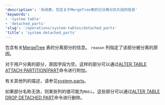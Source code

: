 ```yaml
---
'description': '系统表，包含关于MergeTree表的已分离分区片段的信息'
'keywords':
- 'system table'
- 'detached_parts'
'slug': '/operations/system-tables/detached_parts'
'title': 'system.detached_parts'
---
```


包含有关[MergeTree](../../engines/table-engines/mergetree-family/mergetree.md) 表的分离部分的信息。 `reason` 列指定了该部分被分离的原因。

对于用户分离的部分，原因字段为空。这样的部分可以通过[ALTER TABLE ATTACH PARTITION\|PART](/sql-reference/statements/alter/partition#attach-partitionpart)命令进行附加。

有关其他列的描述，请参见[system.parts](../../operations/system-tables/parts.md)。

如果部分名称无效，则某些列的值可能为`NULL`。这些部分可以通过[ALTER TABLE DROP DETACHED PART](/sql-reference/statements/alter/view)命令进行删除。
